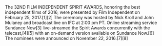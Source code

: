 The 32ND FILM INDEPENDENT SPIRIT AWARDS, honoring the best independent films of 2016, were presented by Film Independent on February 25, 2017.[1][2] The ceremony was hosted by Nick Kroll and John Mulaney and broadcast live on IFC at 2:00 pm PT. Online streaming service Sundance Now[3] live-streamed the Spirit Awards concurrently with the telecast,[4][5] with an on-demand version available on Sundance Now.[6] The nominees were announced on November 22, 2016.[7][8]
